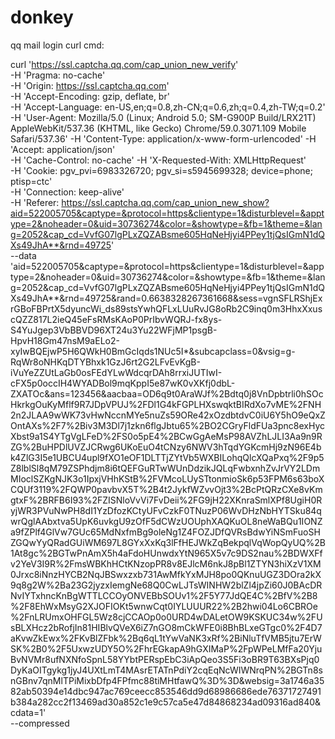 # donkey


qq mail login curl cmd:


curl 'https://ssl.captcha.qq.com/cap_union_new_verify' \
-H 'Pragma: no-cache' \
-H 'Origin: https://ssl.captcha.qq.com' \
-H 'Accept-Encoding: gzip, deflate, br' \
-H 'Accept-Language: en-US,en;q=0.8,zh-CN;q=0.6,zh;q=0.4,zh-TW;q=0.2' \
-H 'User-Agent: Mozilla/5.0 (Linux; Android 5.0; SM-G900P Build/LRX21T) AppleWebKit/537.36 (KHTML, like Gecko) Chrome/59.0.3071.109 Mobile Safari/537.36' -H 'Content-Type: application/x-www-form-urlencoded' -H 'Accept: application/json'\
-H 'Cache-Control: no-cache' -H 'X-Requested-With: XMLHttpRequest' \
-H 'Cookie: pgv_pvi=6983326720; pgv_si=s5945699328; device=phone; ptisp=ctc' \
-H 'Connection: keep-alive' \
-H 'Referer: https://ssl.captcha.qq.com/cap_union_new_show?aid=522005705&captype=&protocol=https&clientype=1&disturblevel=&apptype=2&noheader=0&uid=30736274&color=&showtype=&fb=1&theme=&lang=2052&cap_cd=VvfG07lgPLxZQZABsme605HqNeHjyi4PPey1tjQsIGmN1dQXs49JhA**&rnd=49725' \
--data 'aid=522005705&captype=&protocol=https&clientype=1&disturblevel=&apptype=2&noheader=0&uid=30736274&color=&showtype=&fb=1&theme=&lang=2052&cap_cd=VvfG07lgPLxZQZABsme605HqNeHjyi4PPey1tjQsIGmN1dQXs49JhA**&rnd=49725&rand=0.6638328267361668&sess=vgnSFLRShjExrGBoFBPrtX5dyuncWi_ds89stsYwhQFLxLUuRvJG8oRb2C9inq0m3HhxXxuscQZZ817L2ieQ45eFsRMsKAoP0PrIbvWQRJ-fx8ys-S4YuJgep3VbBBVD96XT24u3Yu22WFjMP1psgB-HpvH18Gm47nsM9aELo2-xyIwBQEjwP5H6QWkH0BmGcIqds1NUc5I*&subcapclass=0&vsig=g-RqWr8oNHKqDTYBhxk1GzJ6rt2G2LFvEvKgB-iVuYeZZUtLaGb0osFEdYLwWdcqrDAh8rrxiJUTIwI-cFX5p0occIH4WYADBol9mqKppI5e87wK0vXKfj0dbL-ZXATOc&ans=123456&aacbaa=OD6q9t0AraWJf%2Bdtq0j8VnDpbtrli0hSOcHkrkgOuKyMflf9R7JDpVPUJ%2FDl1G4kFGPLHXswqktBIRdXo7vME%2FNH2n2JLAA9wWK73vHwNccnMYe5nuZs59ORe42xOzdbtdvC0iU6Y5hO9eQxZOntAXs%2F7%2Biv3M3Dl7j1zkn6flgJbtu65%2BO2CGryFldFUa3pnc8exHycXbst9a1S4YTgVgLFeD%2FS0o5pE4%2BCwGgAeMsP98AVZhLJLI3Aa9n9RZG%2BuHPDlUVZJCRwg6UKoEuO4tCNzy6NWV3hTqdYGKcmHj9zN96E4bk4ZlG3I5e1UBCU4upl9fXO1eOF1DLTTjZYtVb5WXBILohqQlcXQaPxq%2F9p5Z8lblSl8qM79ZSPhdjm8i6tQEFGuRTwWUnDdzikJQLqFwbxnhZvJrVY2LDmMIoclSZKgNJK3o1IpxjVHhKStB%2FVMcoLUySTtonmioSk6p53FPM6s63boXCQUf3119%2FQWP0pavbvX5T%2B4t2JykfWZvvOjt3%2BcPtQRzCXe8vKmgtxF%2BRFB6I93%2FZISNloVvVi7FvDeii%2FG9jH22XKnraSmlXPf8UgiH0RyjWR3PVuNwPH8dI1YzDfozKCtyUFvCzkF0TNuzP06WvDHzNbHYTSku84qwrQglAAbxtva5UpK6uvkgU9zOfF5dCWzUOUphXAQKuOL8neWaBQu1IONZa9fZPlf4GlVw7GUc65MdNxfmBg9oleNg1Z4FOZJDfQVRsBdwYiNSmFuoSHZGQwYyQRadGUiWM697L8GYxXxKq3lFfHEJWkZqBekpqlVqWopQyUQ%2B1At8gc%2BGTwPnAmX5h4aFdoHUnwdxYtN965X5v7c9DS2nau%2BDWXFfv2YeV3I9R%2FmsWBKhHCtKNzopPR8v8EJlcM6nkJ8pBl1ZTYN3hiXzV1XM0Jrxc8iNnzHYCB2NqJBSwxzxb731AwMfkYxMJH8po0QKnuUGZ3DOra2kX9q8g2W%2Ba23G2jyzxIemgNe68Q0CwLJTsWINHW2blZl4jpZi60J0BAcDRNvIYTxhncKnBgWTTLCCOyONVEBbSOUv1%2F5Y77JdQE4C%2BfV%2B8%2F8EhWxMsyG2XJOFIOKt5wnwCqt0IYLUUUR22%2B2hwi04Lo6CBROe%2FnLRUmxOHFGL5Wz8cjCCAOp0o0URD4wDALetOW9KSKUC34w%2FUsBLXHcz2bRofjIn81HIBlvQVeX6iZ7nGO8mCkWFE0i8BhBLxeGTgc0%2F4D7aKvwZkEwx%2FKvBlZFbk%2Bq6qL1tYwVaNK3xRf%2BiNluTfVMB5jtu7ErWSK%2B0%2F5UxwzUDY5O%2FhrEGkapA9hGXIMaP%2FpWPeLMfFa20YjuBvNVMr8ufNXNfoSpnL58YYbtPERspEbC3iApQeo3S5Fi3oBR9T63BXsPjq0DyKaOITgykg1jyJ4UXtLmT4MAsrETATnPdiY2cqEqNcWIWNrqPN%2BGTn8snGBnv7qnMlTPiMixbDfp4FPfmc88tiMHtfawQ%3D%3D&websig=3a1746a3582ab50394e14dbc947ac769ceecc853546dd9d68986686ede76371727491b384a282cc2f13469ad30a852c1e9c57ca5e47d84868234ad09316ad840&cdata=1' \
--compressed
